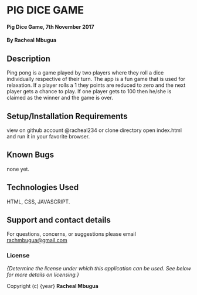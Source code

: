 # PIG DICE GAME

#### Pig Dice Game, 7th November 2017

#### By Racheal Mbugua

## Description

Ping pong is a game played by two players where they roll a dice individually respective of their turn. The app is a fun game that is used for relaxation. If a player rolls a 1 they points are reduced to zero and the next player gets a chance to play. If one player gets to 100 then he/she is claimed as the winner and the game is over.

## Setup/Installation Requirements
view on github account @racheal234
or clone directory
open index.html  and run it in your favorite browser.


## Known Bugs
none yet.

## Technologies Used
HTML, CSS, JAVASCRIPT.

## Support and contact details
For questions, concerns, or suggestions please email rachmbugua@gmail.com


### License

*{Determine the license under which this application can be used.  See below for more details on licensing.}*

Copyright (c) {year} **Racheal Mbugua**
